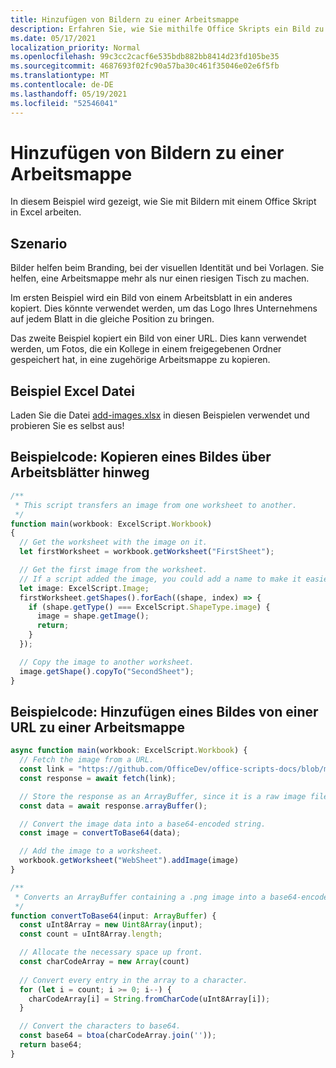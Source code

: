 ```yaml
---
title: Hinzufügen von Bildern zu einer Arbeitsmappe
description: Erfahren Sie, wie Sie mithilfe Office Skripts ein Bild zu einer Arbeitsmappe hinzufügen und über Blätter hinweg kopieren.
ms.date: 05/17/2021
localization_priority: Normal
ms.openlocfilehash: 99c3cc2cacf6e535bdb882bb8414d23fd105be35
ms.sourcegitcommit: 4687693f02fc90a57ba30c461f35046e02e6f5fb
ms.translationtype: MT
ms.contentlocale: de-DE
ms.lasthandoff: 05/19/2021
ms.locfileid: "52546041"
---
```

# <a name="add-images-to-a-workbook"></a>Hinzufügen von Bildern zu einer Arbeitsmappe

In diesem Beispiel wird gezeigt, wie Sie mit Bildern mit einem Office Skript in Excel arbeiten.

## <a name="scenario"></a>Szenario

Bilder helfen beim Branding, bei der visuellen Identität und bei Vorlagen. Sie helfen, eine Arbeitsmappe mehr als nur einen riesigen Tisch zu machen.

Im ersten Beispiel wird ein Bild von einem Arbeitsblatt in ein anderes kopiert. Dies könnte verwendet werden, um das Logo Ihres Unternehmens auf jedem Blatt in die gleiche Position zu bringen.

Das zweite Beispiel kopiert ein Bild von einer URL. Dies kann verwendet werden, um Fotos, die ein Kollege in einem freigegebenen Ordner gespeichert hat, in eine zugehörige Arbeitsmappe zu kopieren.

## <a name="sample-excel-file"></a>Beispiel Excel Datei

Laden Sie die Datei <a href="add-images.xlsx">add-images.xlsx</a> in diesen Beispielen verwendet und probieren Sie es selbst aus!

## <a name="sample-code-copy-an-image-across-worksheets"></a>Beispielcode: Kopieren eines Bildes über Arbeitsblätter hinweg

```TypeScript
/**
 * This script transfers an image from one worksheet to another.
 */
function main(workbook: ExcelScript.Workbook)
{
  // Get the worksheet with the image on it.
  let firstWorksheet = workbook.getWorksheet("FirstSheet");

  // Get the first image from the worksheet.
  // If a script added the image, you could add a name to make it easier to find.
  let image: ExcelScript.Image;
  firstWorksheet.getShapes().forEach((shape, index) => {
    if (shape.getType() === ExcelScript.ShapeType.image) {
      image = shape.getImage();
      return;
    }
  });

  // Copy the image to another worksheet.
  image.getShape().copyTo("SecondSheet");
}
```

## <a name="sample-code-add-an-image-from-a-url-to-a-workbook"></a>Beispielcode: Hinzufügen eines Bildes von einer URL zu einer Arbeitsmappe

```TypeScript
async function main(workbook: ExcelScript.Workbook) {
  // Fetch the image from a URL.
  const link = "https://github.com/OfficeDev/office-scripts-docs/blob/master/docs/images/git-octocat.png";
  const response = await fetch(link);

  // Store the response as an ArrayBuffer, since it is a raw image file.
  const data = await response.arrayBuffer();

  // Convert the image data into a base64-encoded string.
  const image = convertToBase64(data);

  // Add the image to a worksheet.
  workbook.getWorksheet("WebSheet").addImage(image)
}

/**
 * Converts an ArrayBuffer containing a .png image into a base64-encoded string.
 */
function convertToBase64(input: ArrayBuffer) {
  const uInt8Array = new Uint8Array(input);
  const count = uInt8Array.length;

  // Allocate the necessary space up front.
  const charCodeArray = new Array(count) 
  
  // Convert every entry in the array to a character.
  for (let i = count; i >= 0; i--) { 
    charCodeArray[i] = String.fromCharCode(uInt8Array[i]);
  }

  // Convert the characters to base64.
  const base64 = btoa(charCodeArray.join(''));
  return base64;
}
```

